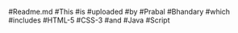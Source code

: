 #Readme.md
#This
#is
#uploaded
#by
#Prabal
#Bhandary
#which 
#includes
#HTML-5
#CSS-3
#and
#Java 
#Script
